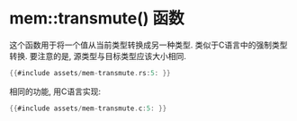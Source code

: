# mem::transmute() 函数

这个函数用于将一个值从当前类型转换成另一种类型. 类似于C语言中的强制类型转换.
要注意的是, 源类型与目标类型应该大小相同.

```rust
{{#include assets/mem-transmute.rs:5: }}
```

相同的功能, 用C语言实现:

```C
{{#include assets/mem-transmute.c:5: }}
```